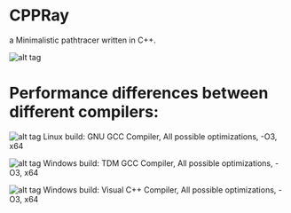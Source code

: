 CPPRay
====

a Minimalistic pathtracer written in C++.

![alt tag](https://raw.githubusercontent.com/Harha/CPPRay/master/cppray.png)

Performance differences between different compilers:
====
![alt tag](https://raw.githubusercontent.com/Harha/CPPRay/master/linuxbench.png)
Linux build: GNU GCC Compiler, All possible optimizations, -O3, x64

![alt tag](https://raw.githubusercontent.com/Harha/CPPRay/master/winbenchtdm.png)
Windows build: TDM GCC Compiler, All possible optimizations, -O3, x64

![alt tag](https://raw.githubusercontent.com/Harha/CPPRay/master/winbenchvc++.png)
Windows build: Visual C++ Compiler, All possible optimizations, -O3, x64